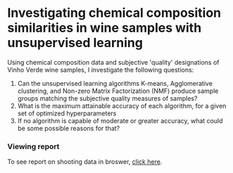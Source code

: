 # Investigating chemical composition similarities in wine samples with unsupervised learning
Using chemical composition data and subjective 'quality' designations of Vinho Verde wine samples, I investigate the following questions:
1. Can the unsupervised learning algorithms K-means, Agglomerative clustering, and Non-zero Matrix Factorization (NMF) produce sample groups matching the subjective quality measures of samples?
2. What is the maximum attainable accuracy of each algorithm, for a given set of optimized hyperparameters  
3. If no algorithm is capable of moderate or greater accuracy, what could be some possible reasons for that?
### Viewing report
To see report on shooting data in broswer, [click here](https://github.com/KyleRitland/unsupervised-learning/blob/c469fc3149d4d240111b2bbacd3c52927293167f/final%20project.pdf).

